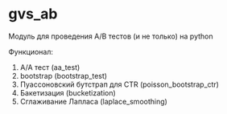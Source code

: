 # gvs_ab

Модуль для проведения A/B тестов (и не только) на python

Функционал:
1. A/A тест (aa_test)
2. bootstrap (bootstrap_test)
3. Пуассоновский бутстрап для CTR (poisson_bootstrap_ctr)
4. Бакетизация (bucketization)
5. Сглаживание Лапласа (laplace_smoothing)

